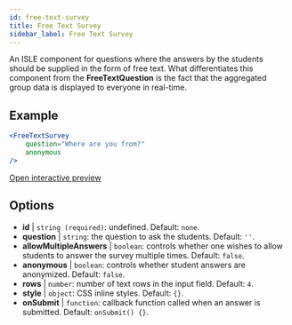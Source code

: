 ```yaml
---
id: free-text-survey 
title: Free Text Survey
sidebar_label: Free Text Survey
---
```


An ISLE component for questions where the answers by the students should be supplied in the form of free text. What differentiates this component from the **FreeTextQuestion** is the fact that the aggregated group data is displayed to everyone in real-time.

## Example

```jsx live
<FreeTextSurvey 
    question="Where are you from?"
    anonymous
/>
``` 

[Open interactive preview](https://isle.heinz.cmu.edu/components/free-text-survey/)

## Options

* __id__ | `string (required)`: undefined. Default: `none`.
* __question__ | `string`: the question to ask the students. Default: `''`.
* __allowMultipleAnswers__ | `boolean`: controls whether one wishes to allow students to answer the survey multiple times. Default: `false`.
* __anonymous__ | `boolean`: controls whether student answers are anonymized. Default: `false`.
* __rows__ | `number`: number of text rows in the input field. Default: `4`.
* __style__ | `object`: CSS inline styles. Default: `{}`.
* __onSubmit__ | `function`: callback function called when an answer is submitted. Default: `onSubmit() {}`.
